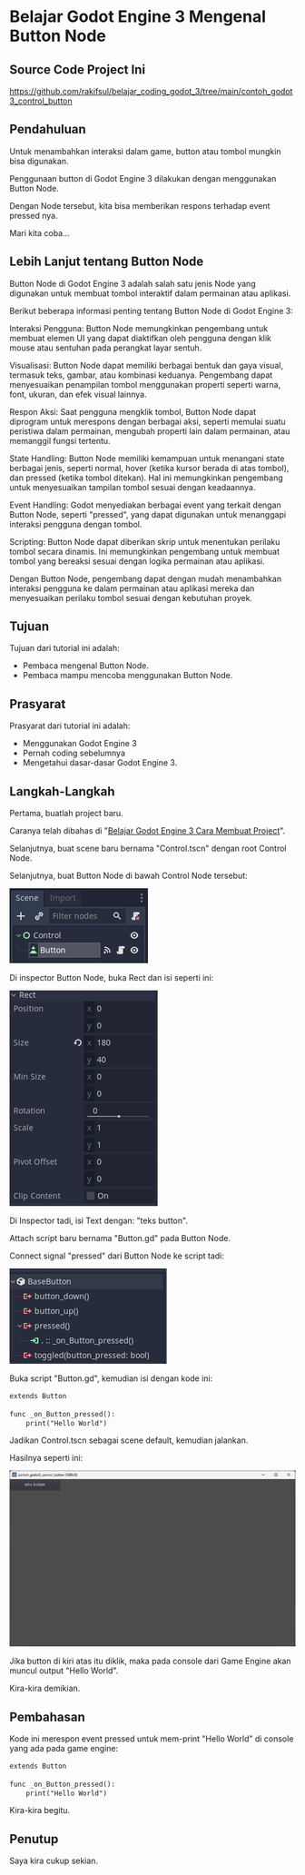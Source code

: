 # Belajar Godot Engine 3 Mengenal Button Node

## Source Code Project Ini

https://github.com/rakifsul/belajar_coding_godot_3/tree/main/contoh_godot3_control_button

## Pendahuluan

Untuk menambahkan interaksi dalam game, button atau tombol mungkin bisa digunakan.

Penggunaan button di Godot Engine 3 dilakukan dengan menggunakan Button Node.

Dengan Node tersebut, kita bisa memberikan respons terhadap event pressed nya.

Mari kita coba...

## Lebih Lanjut tentang Button Node

Button Node di Godot Engine 3 adalah salah satu jenis Node yang digunakan untuk membuat tombol interaktif dalam permainan atau aplikasi.

Berikut beberapa informasi penting tentang Button Node di Godot Engine 3:

Interaksi Pengguna: Button Node memungkinkan pengembang untuk membuat elemen UI yang dapat diaktifkan oleh pengguna dengan klik mouse atau sentuhan pada perangkat layar sentuh.

Visualisasi: Button Node dapat memiliki berbagai bentuk dan gaya visual, termasuk teks, gambar, atau kombinasi keduanya. Pengembang dapat menyesuaikan penampilan tombol menggunakan properti seperti warna, font, ukuran, dan efek visual lainnya.

Respon Aksi: Saat pengguna mengklik tombol, Button Node dapat diprogram untuk merespons dengan berbagai aksi, seperti memulai suatu peristiwa dalam permainan, mengubah properti lain dalam permainan, atau memanggil fungsi tertentu.

State Handling: Button Node memiliki kemampuan untuk menangani state berbagai jenis, seperti normal, hover (ketika kursor berada di atas tombol), dan pressed (ketika tombol ditekan). Hal ini memungkinkan pengembang untuk menyesuaikan tampilan tombol sesuai dengan keadaannya.

Event Handling: Godot menyediakan berbagai event yang terkait dengan Button Node, seperti "pressed", yang dapat digunakan untuk menanggapi interaksi pengguna dengan tombol.

Scripting: Button Node dapat diberikan skrip untuk menentukan perilaku tombol secara dinamis. Ini memungkinkan pengembang untuk membuat tombol yang bereaksi sesuai dengan logika permainan atau aplikasi.

Dengan Button Node, pengembang dapat dengan mudah menambahkan interaksi pengguna ke dalam permainan atau aplikasi mereka dan menyesuaikan perilaku tombol sesuai dengan kebutuhan proyek.

## Tujuan

Tujuan dari tutorial ini adalah:

-   Pembaca mengenal Button Node.
-   Pembaca mampu mencoba menggunakan Button Node.

## Prasyarat

Prasyarat dari tutorial ini adalah:

-   Menggunakan Godot Engine 3
-   Pernah coding sebelumnya
-   Mengetahui dasar-dasar Godot Engine 3.

## Langkah-Langkah

Pertama, buatlah project baru.

Caranya telah dibahas di "[Belajar Godot Engine 3 Cara Membuat Project](https://github.com/rakifsul/belajar_coding_godot_3/tree/main/Belajar-Godot-Engine-3-Cara-Membuat-Project.md)".

Selanjutnya, buat scene baru bernama "Control.tscn" dengan root Control Node.

Selanjutnya, buat Button Node di bawah Control Node tersebut:

![Langkah 1](./contoh_godot3_control_button/.md_asset/langkah_1.png)

Di inspector Button Node, buka Rect dan isi seperti ini:

![Langkah 2](./contoh_godot3_control_button/.md_asset/langkah_2.png)

Di Inspector tadi, isi Text dengan: "teks button".

Attach script baru bernama "Button.gd" pada Button Node.

Connect signal "pressed" dari Button Node ke script tadi:

![Langkah 3](./contoh_godot3_control_button/.md_asset/langkah_3.png)

Buka script "Button.gd", kemudian isi dengan kode ini:

```
extends Button

func _on_Button_pressed():
	print("Hello World")
```

Jadikan Control.tscn sebagai scene default, kemudian jalankan.

Hasilnya seperti ini:

![Langkah 4](./contoh_godot3_control_button/.md_asset/langkah_4.png)

Jika button di kiri atas itu diklik, maka pada console dari Game Engine akan muncul output "Hello World".

Kira-kira demikian.

## Pembahasan

Kode ini merespon event pressed untuk mem-print "Hello World" di console yang ada pada game engine:

```
extends Button

func _on_Button_pressed():
	print("Hello World")
```

Kira-kira begitu.

## Penutup

Saya kira cukup sekian.
